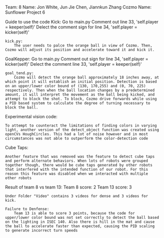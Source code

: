 Team: 8
Name: Jon White, Jun Jie Chen, Jiannkun Zhang
Cozmo Name: Sunflower
Project 6

Guide to use the code
Kick:
    Go to main.py
    Comment out line 33, 'self.player = keeper(self)'
    Delect the comment sign for line 34, 'self.player = kicker(self)'

    kick.py:
        The user needs to palce the orange ball in view of Cozmo. Then, Cozmo will adjust its position and accelerate toward it and kick it. 

GoalKepper:
    Go to main.py
    Comment out sign for line 34, 'self.player = kicker(self)'
    Delect the comment line 33, 'self.player = keeper(self)'

    goal_tend.py:
        Cozmo will detect the orange ball approximately 18 inches away, at which point it will establish an initial position. Detection is based on an upper/lower color bound of (130, 170,255) and (0, 70, 225) respectively. Then when the ball location changes by a predetermined amount, it will interpret the movement as the ball being kicked, and attempt to block the shot. To block, Cozmo drive forwards while using a PID based system to calculate the degree of turning necessary to block the ball.

Experimental vision code:

    To attempt to counteract the limitations of finding colors in varying light, another version of the detect_object function was created using openCVs HoughCircles. This had a lot of noise however and in most circumstances was not able to outperform the color-detection code

Cube Taps:

    Another feature that was removed was the feature to detect cube taps and perform alternate behaviors. When lots of robots were grouped together though, there would be cube taps generated by other robots that interfered with the intended function of our robot. For this reason this feature was disabled when we interacted with multiple other robots


Result of team 8 vs team 13:
    Team 8 score: 2
    Team 13 score: 3

    Under Folder "Video" contains 3 videos for dense and 3 videos for kick.

    Failure to Denfense:
        Team 13 is able to score 3 points, because the code for upper/lower color bound was not set correctly to detect the ball based on the lighting in ISEC 140. Also there is hill in the mat and cause the ball to accelerate faster than expected, causing the PID scaling to generate incorrect turn speeds



